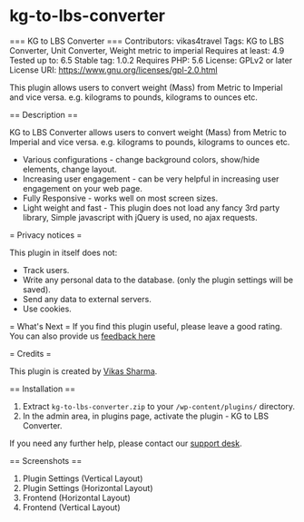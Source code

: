 # kg-to-lbs-converter

=== KG to LBS Converter ===
Contributors: vikas4travel
Tags: KG to LBS Converter, Unit Converter, Weight metric to imperial
Requires at least: 4.9
Tested up to: 6.5
Stable tag: 1.0.2
Requires PHP: 5.6
License: GPLv2 or later
License URI: https://www.gnu.org/licenses/gpl-2.0.html

This plugin allows users to convert weight (Mass) from Metric to Imperial and vice versa. e.g. kilograms to pounds, kilograms to ounces etc.

== Description ==

KG to LBS Converter  allows users to convert weight (Mass) from Metric to Imperial and vice versa. e.g. kilograms to pounds, kilograms to ounces etc.
* Various configurations - change background colors, show/hide elements, change layout.
* Increasing user engagement - can be very helpful in increasing user engagement on your web page.
* Fully Responsive - works well on most screen sizes.
* Light weight and fast - This plugin does not load any fancy 3rd party library, Simple javascript with jQuery is used, no ajax requests.

= Privacy notices =

This plugin in itself does not:

* Track users.
* Write any personal data to the database. (only the plugin settings will be saved).
* Send any data to external servers.
* Use cookies.

= What's Next =
If you find this plugin useful, please leave a good rating.
You can also provide us [feedback here](https://websolutionideas.com/provide-feedback/) 


= Credits =

This plugin is created by [Vikas Sharma](https://websolutionideas.com).

== Installation ==
1. Extract `kg-to-lbs-converter.zip` to your `/wp-content/plugins/` directory.
2. In the admin area, in plugins page, activate the plugin - KG to LBS Converter.

If you need any further help, please contact our [support desk](https://websolutionideas.com/provide-feedback/ "WebSolutionIdeas").


== Screenshots ==

1. Plugin Settings (Vertical Layout)
2. Plugin Settings (Horizontal Layout)
3. Frontend (Horizontal Layout)
4. Frontend (Vertical Layout)

